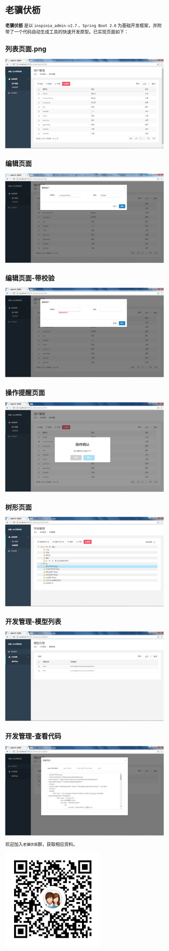 # 老骥伏枥


**老骥伏枥** 是以 `inspinia_admin-v2.7` 、`Spring Boot 2.0` 为基础开发框架，并附带了一个代码自动生成工具的快速开发原型。已实现页面如下：


## 列表页面.png

![1-列表页面.png](https://github.com/laojifuli/lj/blob/master/demos/1-列表页面.png?raw=true)

## 编辑页面

![2-编辑页面.png](https://github.com/laojifuli/lj/blob/master/demos/2-编辑页面.png?raw=true)

## 编辑页面-带校验

![3-编辑页面-带校验.png](https://github.com/laojifuli/lj/blob/master/demos/3-编辑页面-带校验.png?raw=true)


## 操作提醒页面

![4-操作提醒.png](https://github.com/laojifuli/lj/blob/master/demos/4-操作提醒.png?raw=true)


## 树形页面

![5-树形页面.png](https://github.com/laojifuli/lj/blob/master/demos/5-树形页面.png?raw=true)

## 开发管理-模型列表

![6-开发-模型列表.png](https://github.com/laojifuli/lj/blob/master/demos/6-开发-模型列表.png?raw=true)

## 开发管理-查看代码

![7-开发-查看代码.png](https://github.com/laojifuli/lj/blob/master/demos/7-开发-查看代码.png?raw=true)


欢迎加入`老骥伏枥`群，获取相应资料。


![欢迎加入聊天群.png](https://github.com/laojifuli/lj/blob/master/demos/qq.png?raw=true)